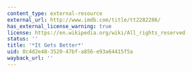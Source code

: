```yaml
---
content_type: external-resource
external_url: http://www.imdb.com/title/tt2282286/
has_external_license_warning: true
license: https://en.wikipedia.org/wiki/All_rights_reserved
status: ''
title: '*It Gets Better*'
uid: 0c4d2e48-3520-47bf-a856-e93a64415f5a
wayback_url: ''
---
```

